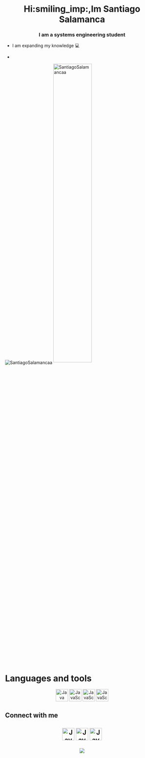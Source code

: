 <h1 align="center">Hi:smiling_imp:,Im Santiago Salamanca</h1>
<h3 align="center">I am a systems engineering student </h3>

* I am expanding my knowledge :computer:

*


<div>
<img align="center" source media="(prefers-color-scheme:dark)" src="https://github-readme-stats.vercel.app/api?username=SantiagoSalamancaa&show_icons=true&theme=radical" style="width: 40%, float: left" alt="SantiagoSalamancaa"/>
<img align="center" source media="(prefers-color-scheme:dark)" src="https://github-readme-stats.vercel.app/api/top-langs/?username=SantiagoSalamancaa&layout=compact&theme=radical" style="width: 50%"alt="SantiagoSalamancaa"/>
</div>

<div>
<h1>Languages and tools</h1>
<p align="center">
<a href="https://www.java.com/es/" rel="noreferrer"><img src="https://skillicons.dev/icons?i=java" alt="Java" with=
"40" height="40"/></a>
<a href="https://www.javascript.com/" rel="noreferrer"><img src="https://skillicons.dev/icons?i=js" alt="JavaScript" with=
"40" height="40"/></a>
<a href="https://www.w3.org/Style/CSS/Overview.en.html" rel="noreferrer"><img src="https://skillicons.dev/icons?i=css" alt="JavaScript" with=
"40" height="40"/></a>
<a href="https://www.javascript.com/" rel="noreferrer"><img src="https://skillicons.dev/icons?i=html" alt="JavaScript" with=
"40" height="40"/></a>
</p>
</div>

<div>
<h2 aling="left">Connect with me<h2/>
<p align ="center"> 
<a href="https://www.javascript.com/" rel="noreferrer"><img src="https://skillicons.dev/icons?i=instagram" alt="JavaScript" with=
"40" height="40"/></a>
<a href="https://www.javascript.com/" rel="noreferrer"><img src="https://skillicons.dev/icons?i=twitter" alt="JavaScript" with=
"40" height="40"/></a>
<a href="https://www.javascript.com/" rel="noreferrer"><img src="https://skillicons.dev/icons?i=discord" alt="JavaScript" with=
"40" height="40"/></a>
<p align="center"><img src="https://komarev.com/ghpvc/?username=SantiagoSalamancaa&color=blue"/></p>
</p>

</div>
